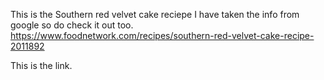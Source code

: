 This is the Southern red velvet cake reciepe I have taken the info from google so do check it out too.
https://www.foodnetwork.com/recipes/southern-red-velvet-cake-recipe-2011892

This is the link.